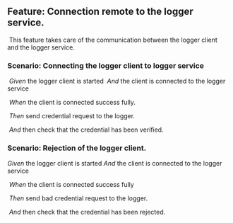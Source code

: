 ## Feature: Connection remote to the logger service.

​	This feature takes care of the communication between the logger client and the logger service. 



### Scenario: Connecting the logger client to logger service

​    *Given* the logger client is started
​      *And* the client is connected to the logger service

​    *When* the client is connected success fully.

​    *Then* send credential request to the logger.

​      *And* then check that the credential has been verified. 



### Scenario: Rejection of the logger client.

  *Given* the logger client is started
      *And* the client is connected to the logger service

​    *When* the client is connected success fully 

​    *Then* send bad credential request to the logger.

​      *And* then check that the credential has been rejected. 



### 